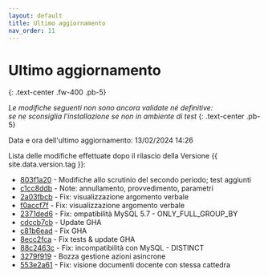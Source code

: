 ```yaml
---
layout: default
title: Ultimo aggiornamento
nav_order: 11
---
```


# Ultimo aggiornamento
{: .text-center .fw-400 .pb-5}

_Le modifiche seguenti non sono ancora validate né definitive:<br>se ne sconsiglia l'installazione se non in ambiente di test_
{: .text-center .pb-5}

Data e ora dell'ultimo aggiornamento: 13/02/2024 14:26

Lista delle modifiche effettuate dopo il rilascio della Versione {{ site.data.version.tag }}:

- [803f1a20](http://github.com/iisgiua/giuaschool/commit/803f1a20481b4a036afd7f3dec804fd2916283fa) - Modifiche allo scrutinio del secondo periodo; test aggiunti
- [c1cc8ddb](http://github.com/iisgiua/giuaschool/commit/c1cc8ddb75788785688c80b02984bb29c4c30970) - Note: annullamento, provvedimento, parametri
- [2a03fbcb](http://github.com/iisgiua/giuaschool/commit/2a03fbcb139976199584faba947d9fff7dd2ca8b) - Fix: visualizzazione argomento verbale
- [f0accf7f](http://github.com/iisgiua/giuaschool/commit/f0accf7f05d30e1440f489774a62141fcad1a3a2) - Fix: visualizzazione argomento verbale
- [2371ded6](http://github.com/iisgiua/giuaschool/commit/2371ded6f907c8e9f909a9ec3c3afe0981f18250) - Fix: ompatibilità MySQL 5.7 - ONLY_FULL_GROUP_BY
- [cdccb7cb](http://github.com/iisgiua/giuaschool/commit/cdccb7cbfd8b6262533da6dc7caddef178cbe36d) - Update GHA
- [c81b6ead](http://github.com/iisgiua/giuaschool/commit/c81b6eadec7f22a245735412ea7a0a48010b1820) - Fix GHA
- [8ecc2fca](http://github.com/iisgiua/giuaschool/commit/8ecc2fca45b1332d0c0e6d4aa1d4745f76ca4de1) - Fix tests & update GHA
- [88c2463c](http://github.com/iisgiua/giuaschool/commit/88c2463c846f36976a886cbcd151254d5e05a294) - Fix: incompatibilità con MySQL - DISTINCT
- [3279f919](http://github.com/iisgiua/giuaschool/commit/3279f9198a9b14d421f08818a0a052e32c2577b0) - Bozza gestione azioni asincrone
- [553e2a61](http://github.com/iisgiua/giuaschool/commit/553e2a611563e045a5fd8b1acad1fa2c3f78877d) - Fix: visione documenti docente con stessa cattedra

